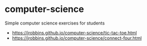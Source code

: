 # computer-science
Simple computer science exercises for students

* https://jrobbins.github.io/computer-science/tic-tac-toe.html
* https://jrobbins.github.io/computer-science/connect-four.html

